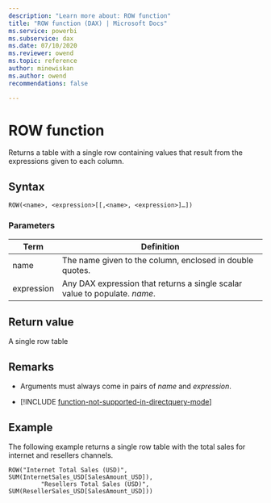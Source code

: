 ```yaml
---
description: "Learn more about: ROW function"
title: "ROW function (DAX) | Microsoft Docs"
ms.service: powerbi 
ms.subservice: dax 
ms.date: 07/10/2020
ms.reviewer: owend
ms.topic: reference
author: minewiskan
ms.author: owend 
recommendations: false

---
```

# ROW function

Returns a table with a single row containing values that result from the expressions given to each column.  
  
## Syntax  
  
```dax
ROW(<name>, <expression>[[,<name>, <expression>]…])  
```
  
### Parameters  

|Term|Definition|  
|--------|--------------|  
|  name|  The name given to the column, enclosed in double quotes. |  
|  expression| Any DAX expression that returns a single scalar value to populate. *name*.  |

## Return value

A single row table  
  
## Remarks

- Arguments must always come in pairs of *name* and *expression*.

- [!INCLUDE [function-not-supported-in-directquery-mode](includes/function-not-supported-in-directquery-mode.md)]  
  
## Example

The following example returns a single row table with the total sales for internet and resellers channels.  
  
```dax
ROW("Internet Total Sales (USD)", SUM(InternetSales_USD[SalesAmount_USD]),  
         "Resellers Total Sales (USD)", SUM(ResellerSales_USD[SalesAmount_USD]))  
```
